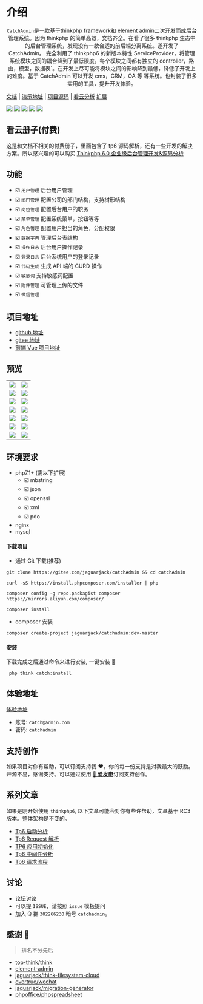 # 介绍

<p align="center"><code>CatchAdmin</code>是一款基于<a href="http://www.thinkphp.cn/" target="_blank">thinkphp framework</a>和
<a href="https://github.com/PanJiaChen/vue-element-admin/">element admin</a>二次开发而成后台管理系统。因为 thinkphp 的简单高效，文档齐全。在看了很多 thinkphp 生态中的后台管理系统，发现没有一款合适的前后端分离系统。遂开发了 CatchAdmin。
完全利用了 thinkphp6 的新版本特性 ServiceProvider，将管理系统模块之间的耦合降到了最低限度。每个模块之间都有独立的 controller，路由，模型，数据表`。在开发上尽可能将模块之间的影响降到最低，降低了开发上的难度。基于 CatchAdmin 可以开发 cms，CRM，OA 等
等系统。也封装了很多实用的工具，提升开发体验。
</p>

<div class="flex justify-center gap-x-2">
    <a href="http://doc.catchadmin.com/">文档</a> |
    <a href="http://vue.catchadmin.com">演示地址</a> |
    <a href="https://gitee.com/jaguarjack/catchAdmin">项目源码</a> |
    <a href="https://www.kancloud.cn/akasishikelu/thinkphp6">看云分析</a> 
    <a href="#extensions">扩展</a>
</div>

<p class="flex justify-center gap-x-1">
    <a href="https://gitee.com/jaguarjack/catchAdmin" target="_blank">
        <img src="https://svg.hamm.cn/gitee.svg?type=star&user=jaguarjack&project=catchAdmin"/>
    </a >
    <img src="https://svg.hamm.cn/badge.svg?key=Base&value=ThinkPHP6"/>
    <img src="https://svg.hamm.cn/badge.svg?key=Data&value=MySQL5.7"/>
    <img src="https://svg.hamm.cn/badge.svg?key=Runtime&value=PHP7.1"/>
    <img src="https://svg.hamm.cn/badge.svg?key=License&value=Apache-2.0"/>
</p >

## 看云册子(付费)

这是和文档不相关的付费册子，里面包含了 tp6 源码解析，还有一些开发的解决方案。所以感兴趣的可以购买
[Thinkphp 6.0 企业级后台管理开发&源码分析](https://www.kancloud.cn/akasishikelu/thinkphp6)

## 功能

- ☑️ `用户管理` 后台用户管理
- ☑️ `部门管理` 配置公司的部门结构，支持树形结构
- ☑️ `岗位管理` 配置后台用户的职务
- ☑️ `菜单管理` 配置系统菜单，按钮等等
- ☑️ `角色管理` 配置用户担当的角色，分配权限
- ☑️ `数据字典` 管理后台表结构
- ☑️ `操作日志` 后台用户操作记录
- ☑️ `登录日志` 后台系统用户的登录记录
- ☑️ `代码生成` 生成 API 端的 CURD 操作
- ☑️ `敏感词` 支持敏感词配置
- ☑️ `附件管理` 可管理上传的文件
- ☑️ `微信管理`

## 项目地址

- [github 地址](https://github.com/yanwenwu/catch-admin)
- [gitee 地址](https://gitee.com/jaguarjack/catchAdmin)
- [前端 Vue 项目地址](https://github.com/yanwenwu/catch-admin-vue)

## 预览

<table>
    <tr>
        <td><img src="https://s1.ax1x.com/2020/09/07/wucNXq.md.png"/></td>
        <td><img src="https://s1.ax1x.com/2020/09/07/wucm6I.md.png"/></td>
    </tr>
    <tr>
        <td><img src="https://s1.ax1x.com/2020/09/07/wucZpd.md.png"/></td>
        <td><img src="https://s1.ax1x.com/2020/09/07/wuce1A.md.png"/></td>
    </tr>
    <tr>
        <td><img src="https://s1.ax1x.com/2020/09/07/wucnXt.md.png"/></td>
        <td><img src="https://s1.ax1x.com/2020/09/07/wucKnP.md.png"/></td>
    </tr>
    <tr>
        <td><img src="https://s1.ax1x.com/2020/09/07/wuc3tg.md.png"/></td>
        <td><img src="https://s1.ax1x.com/2020/09/07/wucM0f.md.png"/></td>
    </tr>
    <tr>
        <td><img src="https://s1.ax1x.com/2020/09/07/wucQ78.md.png"/></td>
        <td><img src="https://s1.ax1x.com/2020/09/07/wuc1AS.md.png"/></td>
    </tr>
     <tr>
        <td><img src="https://s1.ax1x.com/2020/09/07/wuc8hQ.md.png"/></td>
        <td><img src="https://s1.ax1x.com/2020/09/07/wucY1s.md.png"/></td>
    </tr>
    <tr>
        <td><img src="https://s1.ax1x.com/2020/09/07/wucJpj.md.png"/></td>
        <td><img src="https://s1.ax1x.com/2020/09/07/wuctcn.md.png"/></td>
    </tr>
</table>

## 环境要求

- php7.1+ (需以下扩展)
  - ☑️ mbstring
  - ☑️ json
  - ☑️ openssl
  - ☑️ xml
  - ☑️ pdo
- nginx
- mysql

#### 下载项目

- 通过 Git 下载(推荐)

```shell
git clone https://gitee.com/jaguarjack/catchAdmin && cd catchAdmin

curl -sS https://install.phpcomposer.com/installer | php

composer config -g repo.packagist composer https://mirrors.aliyun.com/composer/

composer install

```

- composer 安装

```shell
composer create-project jaguarjack/catchadmin:dev-master
```

#### 安装

下载完成之后通过命令来进行安装, 一键安装 🚀

```shell
 php think catch:install
```

## 体验地址

[体验地址](https://demo.catchadmin.com)

- 账号: `catch@admin.com`
- 密码: `catchadmin`

## 支持创作

如果项目对你有帮助，可以订阅支持我 ❤️。你的每一份支持是对我最大的鼓励。开源不易，感谢支持。可以通过使用 [**🎉 爱发电**](https://afdian.net/@jaguarjack)订阅支持创作。

## 系列文章

如果是刚开始使用 `thinkphp6`, 以下文章可能会对你有些许帮助，文章基于 RC3 版本。整体架构是不变的。

- [Tp6 启动分析](https://www.kancloud.cn/akasishikelu/thinkphp6/1129385)
- [Tp6 Request 解析](https://www.kancloud.cn/akasishikelu/thinkphp6/1134496)
- [TP6 应用初始化](https://www.kancloud.cn/akasishikelu/thinkphp6/1130427)
- [Tp6 中间件分析](https://www.kancloud.cn/akasishikelu/thinkphp6/1136616)
- [Tp6 请求流程](https://www.kancloud.cn/akasishikelu/thinkphp6/1136608)

## 讨论

- [论坛讨论](https://bbs.catchadmin.com)
- 可以提 `ISSUE`，请按照 `issue` 模板提问
- 加入 Q 群 `302266230` 暗号 `catchadmin`。

## 感谢 🙏

> 排名不分先后

- [top-think/think](https://github.com/top-think/think)
- [element-admin](https://panjiachen.gitee.io/vue-element-admin-site/zh/)
- [jaguarjack/think-filesystem-cloud](https://github.com/yanwenwu/think-filesystem-cloud)
- [overtrue/wechat](https://github.com/overtrue/wechat)
- [jaguarjack/migration-generator](https://github.com/yanwenwu/migration-generator)
- [phpoffice/phpspreadsheet](https://github.com/PHPOffice/PhpSpreadsheet)
